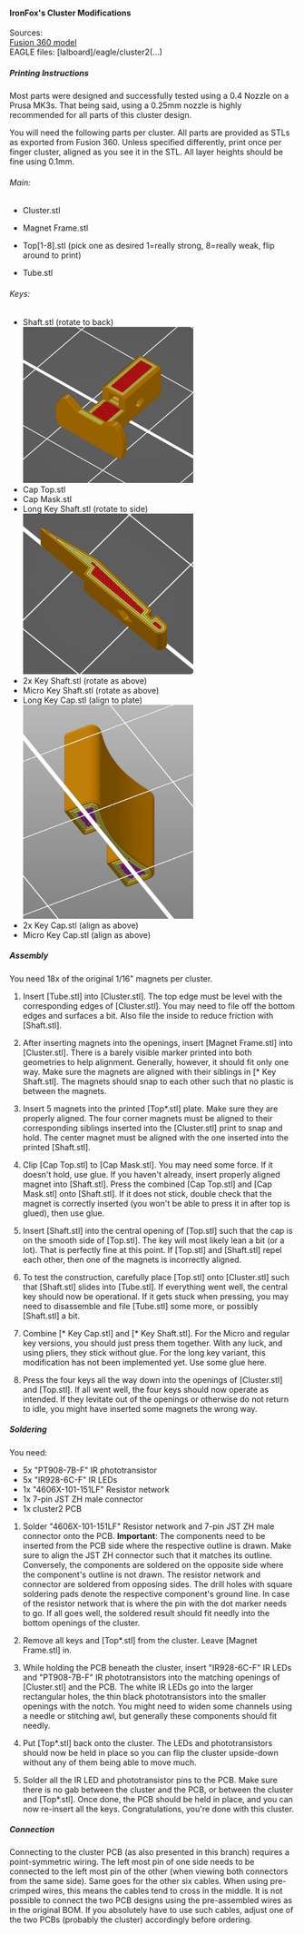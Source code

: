 #### IronFox's Cluster Modifications

Sources:<br>
[Fusion 360 model](https://a360.co/2PBIouj)<br>
EAGLE files: [lalboard]/eagle/cluster2(...)<br>

##### Printing Instructions

Most parts were designed and successfully tested using a 0.4 Nozzle on a Prusa MK3s.
That being said, using a 0.25mm nozzle is highly recommended for all parts of this cluster design.

You will need the following parts per cluster. All parts are provided as STLs as exported from Fusion 360.
Unless specified differently, print once per finger cluster, aligned as you see it in the STL. All layer heights should be fine using 0.1mm.
###### Main:
* Cluster.stl
* Magnet Frame.stl
* Top[1-8].stl (pick one as desired 1=really strong, 8=really weak, flip around to print)<br>
	
* Tube.stl
###### Keys:
* Shaft.stl (rotate to back) <br>
	<img src="https://github.com/IronFox/lalboard/raw/master/stls/ironfox%20cluster2/images/shaft.png" width="300px"/>
* Cap Top.stl
* Cap Mask.stl
* Long Key Shaft.stl (rotate to side) <br>
	<img src="https://github.com/IronFox/lalboard/raw/master/stls/ironfox%20cluster2/images/long_shaft.png" width="300px"/>
* 2x Key Shaft.stl (rotate as above)
* Micro Key Shaft.stl (rotate as above)
* Long Key Cap.stl (align to plate) <br>
	<img src="https://github.com/IronFox/lalboard/raw/master/stls/ironfox%20cluster2/images/long_cap.png" width="300px"/>
* 2x Key Cap.stl (align as above)
* Micro Key Cap.stl (align as above)


##### Assembly

You need 18x of the original 1/16" magnets per cluster.

1. Insert [Tube.stl] into [Cluster.stl]. The top edge must be level with the corresponding edges of [Cluster.stl]. You may need to file off the bottom edges and surfaces a bit. Also file the inside to reduce friction with [Shaft.stl].

1. After inserting magnets into the openings, insert [Magnet Frame.stl] into [Cluster.stl]. There is a barely visible marker printed into both geometries to help alignment. Generally, however, it should fit only one way.
Make sure the magnets are aligned with their siblings in [* Key Shaft.stl].
The magnets should snap to each other such that no plastic is between the magnets.

1. Insert 5 magnets into the printed [Top*.stl] plate. Make sure they are properly aligned. The four corner magnets must be aligned to their corresponding siblings inserted into the [Cluster.stl] print to snap and hold.
The center magnet must be aligned with the one inserted into the printed [Shaft.stl].

1. Clip [Cap Top.stl] to [Cap Mask.stl]. You may need some force. If it doesn't hold, use glue.
If you haven't already, insert properly aligned magnet into [Shaft.stl].
Press the combined [Cap Top.stl] and [Cap Mask.stl] onto [Shaft.stl]. 
If it does not stick, double check that the magnet is correctly inserted (you won't be able to press it in after top is glued), then use glue.

1. Insert [Shaft.stl] into the central opening of [Top.stl] such that the cap is on the smooth side of [Top.stl].
The key will most likely lean a bit (or a lot). That is perfectly fine at this point. If [Top.stl] and [Shaft.stl] repel each other, then one of the magnets is incorrectly aligned.

1. To test the construction, carefully place [Top.stl] onto [Cluster.stl] such that [Shaft.stl] slides into [Tube.stl].
If everything went well, the central key should now be operational. If it gets stuck when pressing, you may need to disassemble and file [Tube.stl] some more, or possibly [Shaft.stl] a bit.

1. Combine [* Key Cap.stl] and [* Key Shaft.stl].
For the Micro and regular key versions, you should just press them together.
With any luck, and using pliers, they stick without glue.
For the long key variant, this modification has not been implemented yet.
Use some glue here.

1. Press the four keys all the way down into the openings of [Cluster.stl] and [Top.stl].
If all went well, the four keys should now operate as intended.
If they levitate out of the openings or otherwise do not return to idle, you might have inserted some magnets the wrong way.

##### Soldering

You need:
* 5x "PT908-7B-F" IR phototransistor
* 5x "IR928-6C-F" IR LEDs
* 1x "4606X-101-151LF" Resistor network
* 1x 7-pin JST ZH male connector
* 1x cluster2 PCB



1. Solder "4606X-101-151LF" Resistor network and 7-pin JST ZH male connector onto the PCB. 
**Important**: The components need to be inserted from the PCB side where the respective outline is drawn.
Make sure to align the JST ZH connector such that it matches its outline.
Conversely, the components are soldered on the opposite side where the component's outline is not drawn.
The resistor network and connector are soldered from opposing sides.
The drill holes with square soldering pads denote the respective component's ground line.
In case of the resistor network that is where the pin with the dot marker needs to go.
If all goes well, the soldered result should fit needly into the bottom openings of the cluster.

1. Remove all keys and [Top*.stl] from the cluster.
Leave [Magnet Frame.stl] in.

1. While holding the PCB beneath the cluster, insert "IR928-6C-F" IR LEDs and "PT908-7B-F" IR phototransistors into the matching openings of [Cluster.stl] and the PCB.
The white IR LEDs go into the larger rectangular holes, the thin black phototransistors into the smaller openings with the notch.
You might need to widen some channels using a needle or stitching awl, but generally these components should fit needly.
1. Put [Top*.stl] back onto the cluster.
The LEDs and phototransistors should now be held in place so you can flip the cluster upside-down without any of them being able to move much.
1. Solder all the IR LED and phototransistor pins to the PCB.
Make sure there is no gab between the cluster and the PCB, or between the cluster and [Top*.stl].
Once done, the PCB should be held in place, and you can now re-insert all the keys.
Congratulations, you're done with this cluster.


##### Connection

Connecting to the cluster PCB (as also presented in this branch) requires a point-symmetric wiring.
The left most pin of one side needs to be connected to the left most pin of the other (when viewing both connectors from the same side).
Same goes for the other six cables.
When using pre-crimped wires, this means the cables tend to cross in the middle.
It is not possible to connect the two PCB designs using the pre-assembled wires as in the original BOM.
If you absolutely have to use such cables, adjust one of the two PCBs (probably the cluster) accordingly before ordering.
